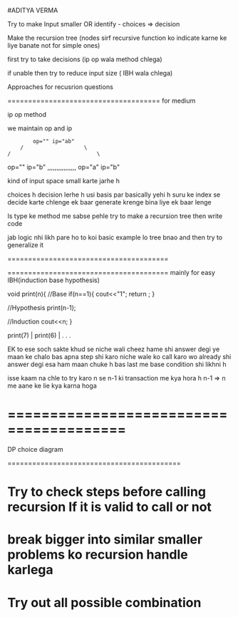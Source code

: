 #ADITYA VERMA

Try to make Input smaller
OR
identify - choices => decision

Make the recursion tree (nodes sirf recursive function ko indicate karne ke liye banate not for simple ones)

first try to take decisions (ip op wala method chlega)

if unable then try to reduce input size ( IBH wala chlega)

Approaches for recusrion questions

=====================================
for medium

ip op method

we maintain op and ip

            op="" ip="ab"
        /                   \
    /                           \

op="" ip="b" ,,,,,,,,,,,,,,,, op="a" ip="b"

kind of input space small karte jarhe h

choices h decision lerhe h usi basis par
basically yehi h suru ke index se decide karte chlenge ek baar generate krenge bina liye ek baar lenge

Is type ke method me sabse pehle try to make a recursion tree then write code

jab logic nhi likh pare ho to koi basic example lo tree bnao and then try to generalize it

=======================================

=======================================
mainly for easy
IBH(induction base hypothesis)

void print(n){
//Base
if(n==1){
cout<<"1";
return ;
}

//Hypothesis
print(n-1);

//Induction
cout<<n;
}

print(7)
|
print(6)
|
.
.
.

EK to ese soch sakte
khud se niche wali cheez hame shi answer degi ye maan ke chalo
bas apna step shi karo niche wale ko call karo wo already shi answer degi esa ham maan chuke h
bas last me base condition shi likhni h

isse kaam na chle to try karo
n se n-1 ki transaction me kya hora h n-1 => n me aane ke lie kya karna hoga

# ========================================

DP
choice diagram

==========================================

# Try to check steps before calling recursion If it is valid to call or not

# break bigger into similar smaller problems ko recursion handle karlega

# Try out all possible combination
